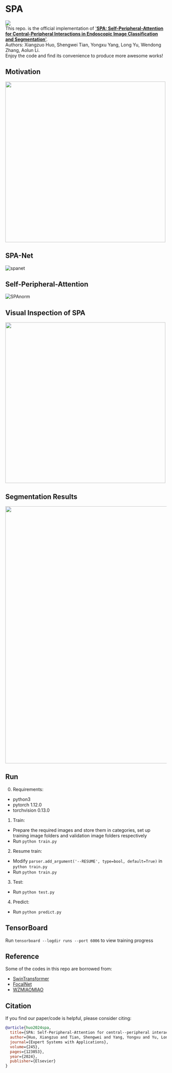 # SPA
![](https://img.shields.io/github/license/huoxiangzuo/SPA)  
This repo. is the official implementation of ['**SPA: Self-Peripheral-Attention for Central-Peripheral Interactions in Endoscopic Image Classification and Segmentation**'](https://www.sciencedirect.com/science/article/pii/S0957417423035558).   
Authors: Xiangzuo Huo, Shengwei Tian, Yongxu Yang, Long Yu, Wendong Zhang, Aolun Li.  
Enjoy the code and find its convenience to produce more awesome works!

## Motivation
<img src="https://github.com/huoxiangzuo/SPA/assets/57312968/6ae2a1e0-bb96-4152-bf63-a44b8c1ed653" width="500">

## SPA-Net
![spanet](https://github.com/huoxiangzuo/SPA/assets/57312968/ecf8c9c3-5e47-434a-8a69-2a2339ced0b2)

## Self-Peripheral-Attention
![SPAnorm](https://github.com/huoxiangzuo/SPA/assets/57312968/49c5f7d7-2c25-4597-80dc-859b0aa5fb88)

## Visual Inspection of SPA
<img src="https://github.com/huoxiangzuo/SPA/assets/57312968/84bce289-e6dc-402e-98ab-f61c9bfe77ee" width="500">

## Segmentation Results
<img src="https://github.com/huoxiangzuo/SPA/assets/57312968/7707fe7b-2d2d-4cb3-949d-0ee5c548738e" width="800">

## Run
0. Requirements:
* python3
* pytorch 1.12.0
* torchvision 0.13.0
1. Train:
* Prepare the required images and store them in categories, set up training image folders and validation image folders respectively
* Run `python train.py`
2. Resume train:
* Modify `parser.add_argument('--RESUME', type=bool, default=True)` in `python train.py`
* Run `python train.py`
3. Test:
* Run `python test.py`
4. Predict:
* Run `python predict.py`

## TensorBoard
Run `tensorboard --logdir runs --port 6006` to view training progress

## Reference
Some of the codes in this repo are borrowed from:  
* [SwinTransformer](https://github.com/microsoft/Swin-Transformer)  
* [FocalNet](https://github.com/microsoft/FocalNet) 
* [WZMIAOMIAO](https://github.com/WZMIAOMIAO/deep-learning-for-image-processing)

## Citation

If you find our paper/code is helpful, please consider citing:

```bibtex
@article{huo2024spa,
  title={SPA: Self-Peripheral-Attention for central--peripheral interactions in endoscopic image classification and segmentation},
  author={Huo, Xiangzuo and Tian, Shengwei and Yang, Yongxu and Yu, Long and Zhang, Wendong and Li, Aolun},
  journal={Expert Systems with Applications},
  volume={245},
  pages={123053},
  year={2024},
  publisher={Elsevier}
}
```

